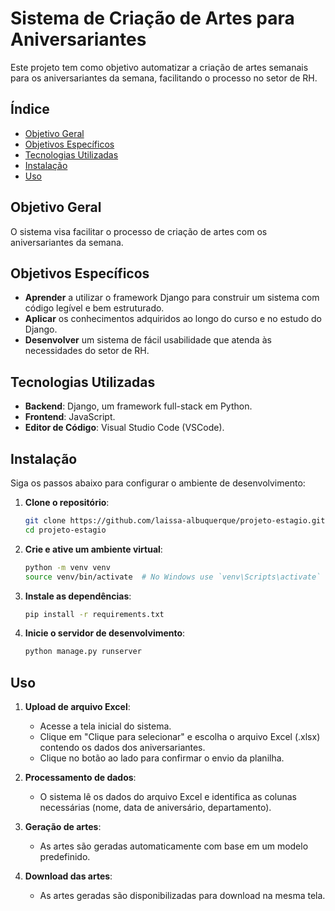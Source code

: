 
# Sistema de Criação de Artes para Aniversariantes

Este projeto tem como objetivo automatizar a criação de artes semanais para os aniversariantes da semana, facilitando o processo no setor de RH.

## Índice

- [Objetivo Geral](#objetivo-geral)
- [Objetivos Específicos](#objetivos-específicos)
- [Tecnologias Utilizadas](#tecnologias-utilizadas)
- [Instalação](#instalação)
- [Uso](#uso)

## Objetivo Geral

O sistema visa facilitar o processo de criação de artes com os aniversariantes da semana.

## Objetivos Específicos

- **Aprender** a utilizar o framework Django para construir um sistema com código legível e bem estruturado.
- **Aplicar** os conhecimentos adquiridos ao longo do curso e no estudo do Django.
- **Desenvolver** um sistema de fácil usabilidade que atenda às necessidades do setor de RH.

## Tecnologias Utilizadas

- **Backend**: Django, um framework full-stack em Python.
- **Frontend**: JavaScript.
- **Editor de Código**: Visual Studio Code (VSCode).

## Instalação

Siga os passos abaixo para configurar o ambiente de desenvolvimento:

1. **Clone o repositório**:
   ```bash
   git clone https://github.com/laissa-albuquerque/projeto-estagio.git
   cd projeto-estagio
   ```

2. **Crie e ative um ambiente virtual**:
   ```bash
   python -m venv venv
   source venv/bin/activate  # No Windows use `venv\Scripts\activate`
   ```

3. **Instale as dependências**:
   ```bash
   pip install -r requirements.txt
   ```

4. **Inicie o servidor de desenvolvimento**:
   ```bash
   python manage.py runserver
   ```

## Uso

1. **Upload de arquivo Excel**:
   - Acesse a tela inicial do sistema.
   - Clique em "Clique para selecionar" e escolha o arquivo Excel (.xlsx) contendo os dados dos aniversariantes.
   - Clique no botão ao lado para confirmar o envio da planilha.

2. **Processamento de dados**:
   - O sistema lê os dados do arquivo Excel e identifica as colunas necessárias (nome, data de aniversário, departamento).

3. **Geração de artes**:
   - As artes são geradas automaticamente com base em um modelo predefinido.

4. **Download das artes**:
   - As artes geradas são disponibilizadas para download na mesma tela.

